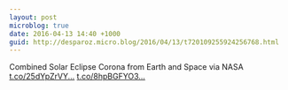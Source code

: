 ```yaml
---
layout: post
microblog: true
date: 2016-04-13 14:40 +1000
guid: http://desparoz.micro.blog/2016/04/13/t720109255924256768.html
---
```

Combined Solar Eclipse Corona from Earth and Space  via NASA [t.co/25dYpZrVY...](https://t.co/25dYpZrVYZ) [t.co/8hpBGFYO3...](https://t.co/8hpBGFYO3k)

